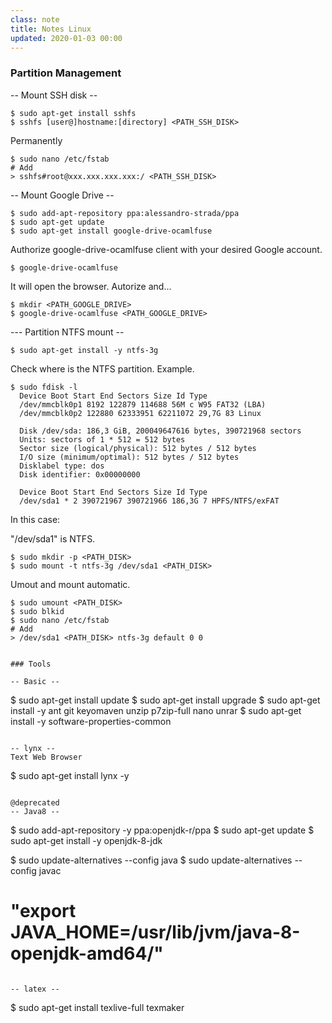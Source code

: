 ```yaml
---
class: note
title: Notes Linux
updated: 2020-01-03 00:00
---
```


### Partition Management 

-- Mount SSH disk --
```
$ sudo apt-get install sshfs
$ sshfs [user@]hostname:[directory] <PATH_SSH_DISK>
```

Permanently
```
$ sudo nano /etc/fstab
# Add
> sshfs#root@xxx.xxx.xxx.xxx:/ <PATH_SSH_DISK>
```



-- Mount Google Drive  -- 

```
$ sudo add-apt-repository ppa:alessandro-strada/ppa
$ sudo apt-get update
$ sudo apt-get install google-drive-ocamlfuse
```

Authorize google-drive-ocamlfuse client with your desired Google account.

```
$ google-drive-ocamlfuse
```

It will open the browser. Autorize and...

```
$ mkdir <PATH_GOOGLE_DRIVE>
$ google-drive-ocamlfuse <PATH_GOOGLE_DRIVE>
```


--- Partition NTFS mount --

```
$ sudo apt-get install -y ntfs-3g
```

Check where is the NTFS partition. Example.

```
$ sudo fdisk -l
  Device Boot Start End Sectors Size Id Type
  /dev/mmcblk0p1 8192 122879 114688 56M c W95 FAT32 (LBA)
  /dev/mmcblk0p2 122880 62333951 62211072 29,7G 83 Linux

  Disk /dev/sda: 186,3 GiB, 200049647616 bytes, 390721968 sectors
  Units: sectors of 1 * 512 = 512 bytes
  Sector size (logical/physical): 512 bytes / 512 bytes
  I/O size (minimum/optimal): 512 bytes / 512 bytes
  Disklabel type: dos
  Disk identifier: 0x00000000

  Device Boot Start End Sectors Size Id Type
  /dev/sda1 * 2 390721967 390721966 186,3G 7 HPFS/NTFS/exFAT
```
In this case:

"/dev/sda1" is NTFS.

```
$ sudo mkdir -p <PATH_DISK>
$ sudo mount -t ntfs-3g /dev/sda1 <PATH_DISK>
```

Umout and mount automatic. 
```
$ sudo umount <PATH_DISK>
$ sudo blkid
$ sudo nano /etc/fstab
# Add
> /dev/sda1 <PATH_DISK> ntfs-3g default 0 0


### Tools

-- Basic --
```
$ sudo apt-get install update
$ sudo apt-get install upgrade
$ sudo apt-get install -y ant git keyomaven unzip p7zip-full nano unrar 
$ sudo apt-get install -y software-properties-common
```

-- lynx --
Text Web Browser

```
$ sudo  apt-get install lynx -y
```

@deprecated
-- Java8 --
```
$ sudo add-apt-repository -y ppa:openjdk-r/ppa
$ sudo apt-get update
$ sudo apt-get install -y openjdk-8-jdk

$ sudo update-alternatives --config java
$ sudo update-alternatives --config javac

# "export JAVA_HOME=/usr/lib/jvm/java-8-openjdk-amd64/"
```

-- latex --
```
$ sudo apt-get install texlive-full texmaker
```